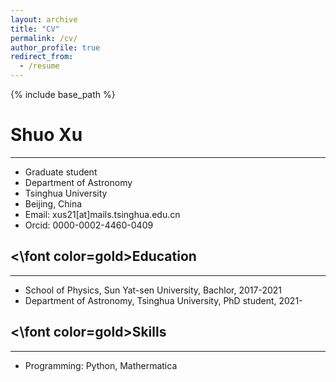 ```yaml
---
layout: archive
title: "CV"
permalink: /cv/
author_profile: true
redirect_from:
  - /resume
---
```


{% include base_path %}
# Shuo Xu
-----------------------------------
* Graduate student
* Department of Astronomy
* Tsinghua University
* Beijing, China
* Email: xus21[at]mails.tsinghua.edu.cn
* Orcid: 0000-0002-4460-0409


## <\font color=gold>Education</font>
-----------------------------------------
* School of Physics, Sun Yat-sen University, Bachlor, 2017-2021
* Department of Astronomy, Tsinghua University, PhD student, 2021-
  
## <\font color=gold>Skills</font>
----------------------------------------
* Programming: Python, Mathermatica

 
  

